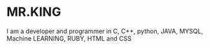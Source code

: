 # MR.KING
I am a developer and programmer in C, C++, python, JAVA, MYSQL, Machine LEARNING,  RUBY, HTML and CSS
